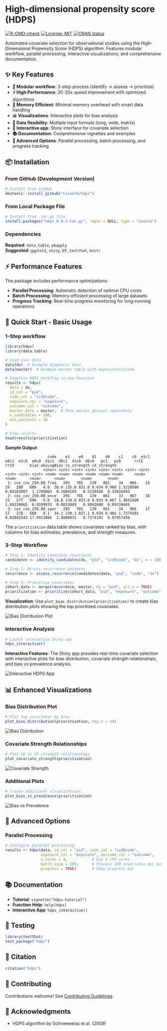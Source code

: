 
# High-dimensional propensity score (HDPS)

[![R-CMD-check](https://github.com/Cainefm/hdps/workflows/R-CMD-check/badge.svg)](https://github.com/Cainefm/hdps/actions)
[![License: MIT](https://img.shields.io/badge/License-MIT-yellow.svg)](https://opensource.org/licenses/MIT)
[![CRAN status](https://www.r-pkg.org/badges/version/hdps)](https://CRAN.R-project.org/package=hdps)

Automated covariate selection for observational studies using the High-Dimensional Propensity Score (HDPS) algorithm. Features modular workflow, parallel processing, interactive visualizations, and comprehensive documentation.

## ✨ Key Features

- **🚀 Modular workflow**: 3-step process (identify → assess → prioritize)
- **⚡ High Performance**: 20-30x speed improvement with optimized algorithms
- **💾 Memory Efficient**: Minimal memory overhead with smart data handling
- **📊 Visualizations**: Interactive plots for bias analysis
- **🔄 Data flexibility**: Multiple input formats (long, wide, matrix)
- **📱 Interactive app**: Shiny interface for covariate selection
- **📚 Documentation**: Comprehensive vignettes and examples
- **🔧 Advanced Options**: Parallel processing, batch processing, and progress tracking

## 📦 Installation

### From GitHub (Development Version)
```r
# Install from GitHub
devtools::install_github("Cainefm/hdps")
```

### From Local Package File
```r
# Install from .tar.gz file
install.packages("hdps_0.9.3.tar.gz", repos = NULL, type = "source")
```

### Dependencies
**Required**: `data.table`, `pbapply`  
**Suggested**: `ggplot2`, `shiny`, `DT`, `testthat`, `knitr`

## ⚡ Performance Features

The package includes performance optimizations:

- **Parallel Processing**: Automatic detection of optimal CPU cores
- **Batch Processing**: Memory-efficient processing of large datasets
- **Progress Tracking**: Real-time progress monitoring for long-running operations

## 🚀 Quick Start - Basic Usage

### 1-Step workflow
```r
library(hdps)
library(data.table)

# Load your data
data(dx)  # Example diagnosis data
data(master)  # Example master table with exposure/outcome

# Complete HDPS workflow in one function
results <- hdps(
  data = dx,
  id_col = "pid",
  code_col = "icd9code", 
  exposure_col = "exposure",
  outcome_col = "outcome",
  master_data = master,  # Pass master dataset separately
  n_candidates = 200,
  min_patients = 10
)

# View results
head(results$prioritization)
```

**Sample Output**: 
```
                   code    e1    e0    d1    d0    c1    c0  e1c1  e0c1  e1c0  e0c0  d1c1  d0c1  d1c0  d0c0   pc1   pc0      rrCE       rrCD       bias absLogBias ce_strength cd_strength
                 <char> <int> <int> <int> <int> <int> <int> <int> <int> <int> <int> <num> <num> <num> <num> <num> <num>     <num>      <num>      <num>      <num>       <num>       <num>
 1: cov_cov_250.00_freq   295   705   139   861    34   966    15    19   280   686   4.0  30.0 135.0 831.0 0.034 0.966 1.5220588 0.84183007  1.1740003  0.1604169   0.5220588  0.15816993
 2: cov_cov_250.00_once   295   705   139   861    33   967    18    15   277   690   5.0  28.0 134.0 833.0 0.033 0.967 1.9041680 1.09339665  0.9199933  0.0833889   0.9041680  0.09339665
 3: cov_cov_250.00_spor   295   705   139   861    34   966    17    17   278   688   0.1  34.1 139.1 827.1 0.034 0.966 1.7374101 0.02042542 17.9913866  2.8898931   0.7374101  0.97957458
```

The `prioritization` data.table shows covariates ranked by bias, with columns for bias estimates, prevalence, and strength measures.


### 3-Step Workflow
```r
# Step 1: Identify candidate covariates
candidates <- identify_candidates(dx, "pid", "icd9code", "dx", n = 200, min_patients = 10)

# Step 2: Assess recurrence patterns
recurrence <- assess_recurrence(candidates$data, "pid", "code", "dx")

# Step 3: Prioritize covariates
cohort_data <- merge(recurrence, master, by = "pid", all.x = TRUE)
prioritization <- prioritize(cohort_data, "pid", "exposure", "outcome")
```

**Visualization**: Use `plot_bias_distribution(prioritization)` to create bias distribution plots showing the top prioritized covariates.

![Bias Distribution Plot](inst/extdata/bias_distribution.png)

### Interactive Analysis
```r
# Launch interactive Shiny app
hdps_interactive()
```

**Interactive Features**: The Shiny app provides real-time covariate selection with interactive plots for bias distribution, covariate strength relationships, and bias vs prevalence analysis.

![Interactive HDPS App](inst/extdata/interactive_app.png)



## 📊 Enhanced Visualizations

### Bias Distribution Plot
```r
# Plot top covariates by bias
plot_bias_distribution(prioritization, top_n = 20)
```

![Bias Distribution](inst/extdata/bias_distribution.png)

### Covariate Strength Relationships
```r
# Plot CE vs CD strength relationships
plot_covariate_strength(prioritization)
```

![Covariate Strength](inst/extdata/covariate_strength.png)

### Additional Plots
```r
# Create additional visualizations
plot_bias_vs_prevalence(prioritization)
```

![Bias vs Prevalence](inst/extdata/bias_vs_prevalence.png)

## 🔧 Advanced Options

### Parallel Processing
```r
# Configure parallel processing
results <- hdps(data, id_col = "pid", code_col = "icd9code", 
                exposure_col = "exposure", outcome_col = "outcome",
                n_cores = 4,           # Use 4 CPU cores
                batch_size = 100,      # Process 100 covariates per batch
                progress = TRUE)       # Show progress bar
```


## 📚 Documentation

- **Tutorial**: `vignette("hdps-tutorial")`
- **Function Help**: `help(hdps)`
- **Interactive App**: `hdps_interactive()`

## 🧪 Testing

```r
library(testthat)
test_package("hdps")
```


## 📖 Citation

```r
citation("hdps")
```

## 🤝 Contributing

Contributions welcome! See [Contributing Guidelines](CONTRIBUTING.md).

## 🙏 Acknowledgments

- HDPS algorithm by Schneeweiss et al. (2009)
